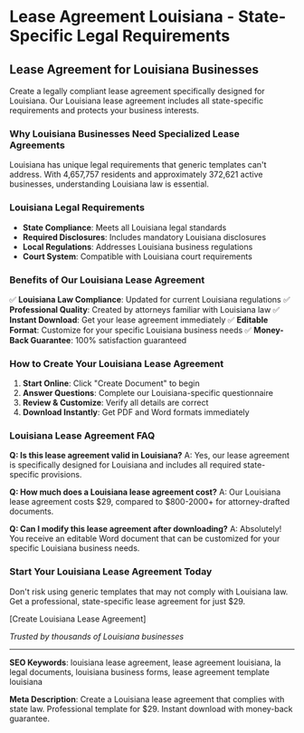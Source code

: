 # Lease Agreement Louisiana - State-Specific Legal Requirements

## Lease Agreement for Louisiana Businesses

Create a legally compliant lease agreement specifically designed for Louisiana. Our Louisiana lease agreement includes all state-specific requirements and protects your business interests.

### Why Louisiana Businesses Need Specialized Lease Agreements

Louisiana has unique legal requirements that generic templates can't address. With 4,657,757 residents and approximately 372,621 active businesses, understanding Louisiana law is essential.

### Louisiana Legal Requirements

- **State Compliance**: Meets all Louisiana legal standards
- **Required Disclosures**: Includes mandatory Louisiana disclosures
- **Local Regulations**: Addresses Louisiana business regulations
- **Court System**: Compatible with Louisiana court requirements

### Benefits of Our Louisiana Lease Agreement

✅ **Louisiana Law Compliance**: Updated for current Louisiana regulations
✅ **Professional Quality**: Created by attorneys familiar with Louisiana law
✅ **Instant Download**: Get your lease agreement immediately
✅ **Editable Format**: Customize for your specific Louisiana business needs
✅ **Money-Back Guarantee**: 100% satisfaction guaranteed

### How to Create Your Louisiana Lease Agreement

1. **Start Online**: Click "Create Document" to begin
2. **Answer Questions**: Complete our Louisiana-specific questionnaire
3. **Review & Customize**: Verify all details are correct
4. **Download Instantly**: Get PDF and Word formats immediately

### Louisiana Lease Agreement FAQ

**Q: Is this lease agreement valid in Louisiana?**
A: Yes, our lease agreement is specifically designed for Louisiana and includes all required state-specific provisions.

**Q: How much does a Louisiana lease agreement cost?**
A: Our Louisiana lease agreement costs $29, compared to $800-2000+ for attorney-drafted documents.

**Q: Can I modify this lease agreement after downloading?**
A: Absolutely! You receive an editable Word document that can be customized for your specific Louisiana business needs.

### Start Your Louisiana Lease Agreement Today

Don't risk using generic templates that may not comply with Louisiana law. Get a professional, state-specific lease agreement for just $29.

[Create Louisiana Lease Agreement]

_Trusted by thousands of Louisiana businesses_

---

**SEO Keywords**: louisiana lease agreement, lease agreement louisiana, la legal documents, louisiana business forms, lease agreement template louisiana

**Meta Description**: Create a Louisiana lease agreement that complies with state law. Professional template for $29. Instant download with money-back guarantee.
